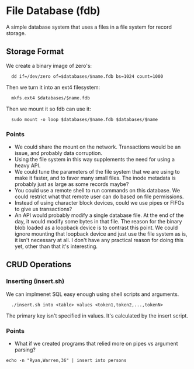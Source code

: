 # File Database (fdb)
  A simple database system that uses a files in a file system for record
storage.

## Storage Format
  We create a binary image of zero's:

```
  dd if=/dev/zero of=$databases/$name.fdb bs=1024 count=1000
```

  Then we turn it into an ext4 filesystem:

```
  mkfs.ext4 $databases/$name.fdb
```

  Then we mount it so fdb can use it:

```
  sudo mount -o loop $databases/$name.fdb $databases/$name
```

### Points
* We could share the mount on the network.  Transactions would be an issue,
and probably data corruption.
* Using the file system in this way supplements the need for using a heavy
API.
* We could tune the parameters of the file system that we are using to make
it faster, and to favor many small files.  The inode metadata is probably
just as large as some records maybe?
* You could use a remote shell to run commands on this database.  We could
restrict what that remote user can do based on file permissions.
* Instead of using character block devices, could we use pipes or FIFOs
to give us transactions?
* An API would probably modify a single database file.  At the end of the day,
it would modify some bytes in that file.  The reason for the binary blob
loaded as a loopback device is to contrast this point.  We could ignore
mounting that loopback device and just use the file system as is, it isn't
necessary at all.  I don't have any practical reason for doing this yet,
other than that it's interesting.

## CRUD Operations
### Inserting (insert.sh)
  We can implmenet SQL easy enough using shell scripts and arguments.

```
  ./insert.sh into <table> values <token1,token2,...,tokenN>
```
  
  The primary key isn't specified in values.  It's calculated by the insert
script.

### Points
* What if we created programs that relied more on pipes vs argument parsing?
```
echo -n "Ryan,Warren,36" | insert into persons
```
